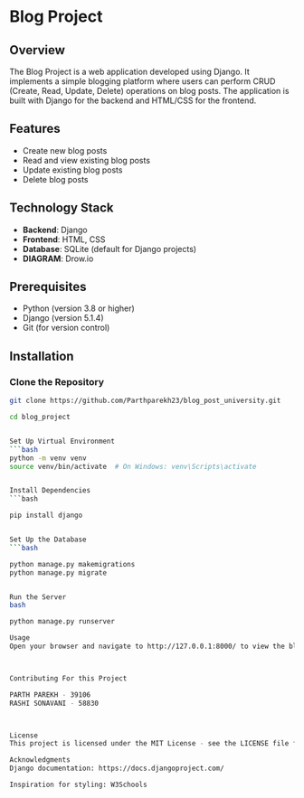 # Blog Project

## Overview
The Blog Project is a web application developed using Django. It implements a simple blogging platform where users can perform CRUD (Create, Read, Update, Delete) operations on blog posts. The application is built with Django for the backend and HTML/CSS for the frontend.

## Features
- Create new blog posts
- Read and view existing blog posts
- Update existing blog posts
- Delete blog posts

## Technology Stack
- **Backend**: Django
- **Frontend**: HTML, CSS
- **Database**: SQLite (default for Django projects)
- **DIAGRAM**: Drow.io


## Prerequisites
- Python (version 3.8 or higher)
- Django (version 5.1.4)
- Git (for version control)

## Installation

### Clone the Repository
```bash
git clone https://github.com/Parthparekh23/blog_post_university.git

cd blog_project


Set Up Virtual Environment
```bash
python -m venv venv
source venv/bin/activate  # On Windows: venv\Scripts\activate


Install Dependencies
```bash

pip install django


Set Up the Database
```bash

python manage.py makemigrations
python manage.py migrate


Run the Server
bash

python manage.py runserver

Usage
Open your browser and navigate to http://127.0.0.1:8000/ to view the blog posts.



Contributing For this Project

PARTH PAREKH - 39106
RASHI SONAVANI - 58830



License
This project is licensed under the MIT License - see the LICENSE file for details.

Acknowledgments
Django documentation: https://docs.djangoproject.com/

Inspiration for styling: W3Schools
